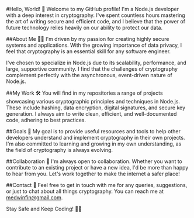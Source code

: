 #Hello, World! 👋
Welcome to my GitHub profile! I'm a Node.js developer with a deep interest in cryptography. I've spent countless hours mastering the art of writing secure and efficient code, and I believe that the power of future technology relies heavily on our ability to protect our data.

##About Me 🙋‍♂️
I'm driven by my passion for creating highly secure systems and applications. With the growing importance of data privacy, I feel that cryptography is an essential skill for any software engineer.

I've chosen to specialize in Node.js due to its scalability, performance, and large, supportive community. I find that the challenges of cryptography complement perfectly with the asynchronous, event-driven nature of Node.js.

##My Work 🛠
You will find in my repositories a range of projects showcasing various cryptographic principles and techniques in Node.js. These include hashing, data encryption, digital signatures, and secure key generation. I always aim to write clean, efficient, and well-documented code, adhering to best practices.

##Goals 🎯
My goal is to provide useful resources and tools to help other developers understand and implement cryptography in their own projects. I'm also committed to learning and growing in my own understanding, as the field of cryptography is always evolving.

##Collaboration 👥
I'm always open to collaboration. Whether you want to contribute to an existing project or have a new idea, I'd be more than happy to hear from you. Let's work together to make the internet a safer place!

##Contact 📧
Feel free to get in touch with me for any queries, suggestions, or just to chat about all things cryptography. You can reach me at medwinfin@gmail.com.

Stay Safe and Keep Coding! 🚀🔐
